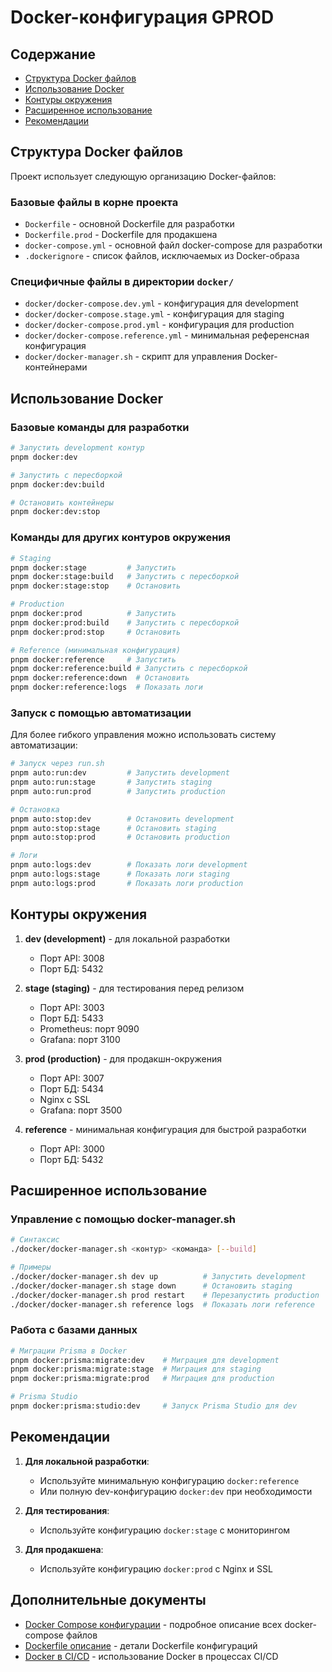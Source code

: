 # Docker-конфигурация GPROD

## Содержание

- [Структура Docker файлов](#структура-docker-файлов)
- [Использование Docker](#использование-docker)
- [Контуры окружения](#контуры-окружения)
- [Расширенное использование](#расширенное-использование)
- [Рекомендации](#рекомендации)

## Структура Docker файлов

Проект использует следующую организацию Docker-файлов:

### Базовые файлы в корне проекта

- `Dockerfile` - основной Dockerfile для разработки
- `Dockerfile.prod` - Dockerfile для продакшена
- `docker-compose.yml` - основной файл docker-compose для разработки
- `.dockerignore` - список файлов, исключаемых из Docker-образа

### Специфичные файлы в директории `docker/`

- `docker/docker-compose.dev.yml` - конфигурация для development
- `docker/docker-compose.stage.yml` - конфигурация для staging
- `docker/docker-compose.prod.yml` - конфигурация для production
- `docker/docker-compose.reference.yml` - минимальная референсная конфигурация
- `docker/docker-manager.sh` - скрипт для управления Docker-контейнерами

## Использование Docker

### Базовые команды для разработки

```bash
# Запустить development контур
pnpm docker:dev

# Запустить с пересборкой
pnpm docker:dev:build

# Остановить контейнеры
pnpm docker:dev:stop
```

### Команды для других контуров окружения

```bash
# Staging
pnpm docker:stage         # Запустить
pnpm docker:stage:build   # Запустить с пересборкой
pnpm docker:stage:stop    # Остановить

# Production
pnpm docker:prod          # Запустить
pnpm docker:prod:build    # Запустить с пересборкой
pnpm docker:prod:stop     # Остановить

# Reference (минимальная конфигурация)
pnpm docker:reference     # Запустить
pnpm docker:reference:build # Запустить с пересборкой
pnpm docker:reference:down  # Остановить
pnpm docker:reference:logs  # Показать логи
```

### Запуск с помощью автоматизации

Для более гибкого управления можно использовать систему автоматизации:

```bash
# Запуск через run.sh
pnpm auto:run:dev         # Запустить development
pnpm auto:run:stage       # Запустить staging
pnpm auto:run:prod        # Запустить production

# Остановка
pnpm auto:stop:dev        # Остановить development
pnpm auto:stop:stage      # Остановить staging
pnpm auto:stop:prod       # Остановить production

# Логи
pnpm auto:logs:dev        # Показать логи development
pnpm auto:logs:stage      # Показать логи staging
pnpm auto:logs:prod       # Показать логи production
```

## Контуры окружения

1. **dev (development)** - для локальной разработки
   - Порт API: 3008
   - Порт БД: 5432

2. **stage (staging)** - для тестирования перед релизом
   - Порт API: 3003
   - Порт БД: 5433
   - Prometheus: порт 9090
   - Grafana: порт 3100

3. **prod (production)** - для продакшн-окружения
   - Порт API: 3007
   - Порт БД: 5434
   - Nginx с SSL
   - Grafana: порт 3500

4. **reference** - минимальная конфигурация для быстрой разработки
   - Порт API: 3000
   - Порт БД: 5432

## Расширенное использование

### Управление с помощью docker-manager.sh

```bash
# Синтаксис
./docker/docker-manager.sh <контур> <команда> [--build]

# Примеры
./docker/docker-manager.sh dev up          # Запустить development
./docker/docker-manager.sh stage down      # Остановить staging
./docker/docker-manager.sh prod restart    # Перезапустить production
./docker/docker-manager.sh reference logs  # Показать логи reference
```

### Работа с базами данных

```bash
# Миграции Prisma в Docker
pnpm docker:prisma:migrate:dev    # Миграция для development
pnpm docker:prisma:migrate:stage  # Миграция для staging
pnpm docker:prisma:migrate:prod   # Миграция для production

# Prisma Studio
pnpm docker:prisma:studio:dev     # Запуск Prisma Studio для dev
```

## Рекомендации

1. **Для локальной разработки**:
   - Используйте минимальную конфигурацию `docker:reference`
   - Или полную dev-конфигурацию `docker:dev` при необходимости

2. **Для тестирования**:
   - Используйте конфигурацию `docker:stage` с мониторингом

3. **Для продакшена**:
   - Используйте конфигурацию `docker:prod` с Nginx и SSL

## Дополнительные документы

- [Docker Compose конфигурации](docker-compose-configs.md) - подробное описание всех docker-compose файлов
- [Dockerfile описание](dockerfile-details.md) - детали Dockerfile конфигураций
- [Docker в CI/CD](docker-cicd.md) - использование Docker в процессах CI/CD 